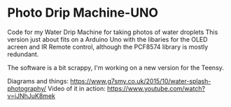 # Photo Drip Machine-UNO
Code for my Water Drip Machine for taking photos of water droplets
This version just about fits on a Arduino Uno with the libaries for the OLED acreen and IR Remote control, although the PCF8574 library is mostly redundant.

The software is a bit scrappy, I'm working on a new version for the Teensy.

Diagrams and things: https://www.g7smy.co.uk/2015/10/water-splash-photography/
Video of it in action: https://www.youtube.com/watch?v=jJNhJuK8mek
